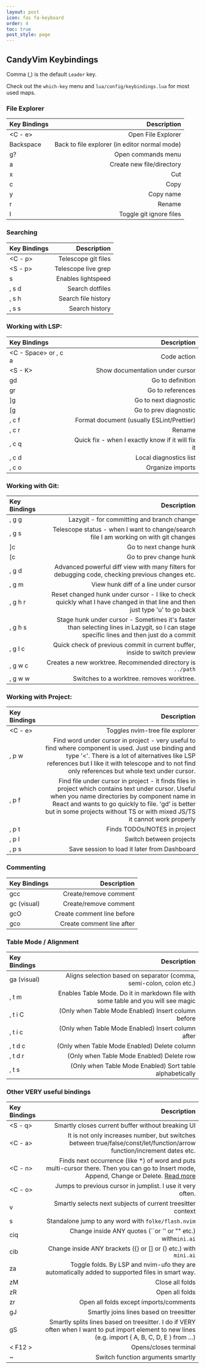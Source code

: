 ```yaml
---
layout: post
icon: fas fa-keyboard
order: 4
toc: true
post_style: page
---
```


## CandyVim Keybindings

Comma (,) is the default `Leader` key.

Check out the `which-key` menu and `lua/config/keybindings.lua` for most used maps.

### File Explorer

| **Key Bindings** | **Description** |
| :--------------- | --------------: |
| <C - e>      | Open File Explorer                            |
| Backspace    | Back to file explorer (in editor normal mode) |
| g?           | Open commands menu                            |
| a            | Create new file/directory                     |
| x            | Cut                                           |
| c            | Copy                                          |
| y            | Copy name                                     |
| r            | Rename                                        |
| I            | Toggle git ignore files                       |


### Searching

| **Key Bindings** | **Description** |
| :--------------- | --------------: |
| <C - p>      | Telescope git files |
| <S - p>      | Telescope live grep |
| s            | Enables lightspeed  |
| , s d        | Search dotfiles     |
| , s h        | Search file history |
| , s s        | Search history      |


### Working with LSP:

| **Key Bindings** | **Description** |
| :--------------- | --------------: |
| <C - Space> or , c a | Code action                                       |
| <S - K>              | Show documentation under cursor                   |
| gd                   | Go to definition                                  |
| gr                   | Go to references                                  |
| ]g                   | Go to next diagnostic                             |
| [g                   | Go to prev diagnostic                             |
| , c f                | Format document (usually ESLint/Prettier)         |
| , c r                | Rename                                            |
| , c q                | Quick fix - when I exactly know if it will fix it |
| , c d                | Local diagnostics list                            |
| , c o                | Organize imports                                  |


### Working with Git:

| **Key Bindings** | **Description** |
| :--------------- | --------------: |
| , g g        | Lazygit - for committing and branch change                                                                                               |
| , g s        | Telescope status - when I want to change/search file I am working on with git changes                                                    |
| ]c           | Go to next change hunk                                                                                                                   |
| [c           | Go to prev change hunk                                                                                                                   |
| , g d        | Advanced powerful diff view with many filters for debugging code, checking previous changes etc.                                         |
| , g m        | View hunk diff of a line under cursor                                                                                                    |
| , g h r      | Reset changed hunk under cursor - I like to check quickly what I have changed in that line and then just type 'u' to go back             |
| , g h s      | Stage hunk under cursor - Sometimes it's faster than selecting lines in Lazygit, so I can stage specific lines and then just do a commit |
| , g l c      | Quick check of previous commit in current buffer, <C-s> inside to switch preview                                                         |
| , g w c      | Creates a new worktree. Recommended directory is `../path`                                                                               |
| , g w w      | Switches to a worktree. <C-d> removes worktree.                                                                                          |

### Working with Project:

| **Key Bindings** | **Description** |
| :--------------- | --------------: |
| <C - e>      | Toggles nvim-tree file explorer |
| , p w        | Find word under cursor in project - very useful to find where component is used. Just use binding and type '<'. There is a lot of alternatives like LSP references but I like it with telescope and to not find only references but whole text under cursor. |
| , p f        | Find file under cursor in project - it finds files in project which contains text under cursor. Useful when you name directories by component name in React and wants to go quickly to file. 'gd' is better but in some projects without TS or with mixed JS/TS it cannot work properly |
| , p t        | Finds TODOs/NOTES in project |
| , p l        | Switch between projects |
| , p s        | Save session to load it later from Dashboard |

### Commenting

| **Key Bindings** | **Description** |
| :--------------- | --------------: |
| gcc          | Create/remove comment      |
| gc (visual)  | Create/remove comment      |
| gcO          | Create comment line before |
| gco          | Create comment line after  |

### Table Mode / Alignment

| **Key Bindings** | **Description** |
| :--------------- | --------------: |
| ga (visual)  | Aligns selection based on separator (comma, semi-colon, colon etc.)               |
| , t m        | Enables Table Mode. Do it in markdown file with some table and you will see magic |
| , t i C      | (Only when Table Mode Enabled) Insert column before                               |
| , t i c      | (Only when Table Mode Enabled) Insert column after                                |
| , t d c      | (Only when Table Mode Enabled) Delete column                                      |
| , t d r      | (Only when Table Mode Enabled) Delete row                                         |
| , t s        | (Only when Table Mode Enabled) Sort table alphabetically                          |


### Other VERY useful bindings

| **Key Bindings** | **Description** |
| :--------------- | --------------: |
| <S - q>      | Smartly closes current buffer without breaking UI                                                                                                                                          |
| <C - a>      | It is not only increases number, but switches between true/false/const/let/function/arrow function/increment dates etc.                                                                    |
| <C - n>      | Finds next occurrence (like \*) of word and puts multi-cursor there. Then you can go to Insert mode, Append, Change or Delete. [Read more](https://github.com/mg979/vim-visual-multi/wiki) |
| <C - o>      | Jumps to previous cursor in jumplist. I use it very often.                                                                                                                                 |
| v <ENTER>    | Smartly selects next subjects of current treesitter context                                                                                                                                |
| s            | Standalone jump to any word with `folke/flash.nvim`                                                                                                                                        |
| ciq          | Change inside ANY quotes (``or '' or "" etc.) with`mini.ai`                                                                                                                                |
| cib          | Change inside ANY brackets ({} or [] or () etc.) with `mini.ai`                                                                                                                            |
| za           | Toggle folds. By LSP and nvim-ufo they are automatically added to supported files in smart way.                                                                                            |
| zM           | Close all folds                                                                                                                                                                            |
| zR           | Open all folds                                                                                                                                                                             |
| zr           | Open all folds except imports/comments                                                                                                                                                     |
| gJ           | Smartly joins lines based on treesitter                                                                                                                                                    |
| gS           | Smartly splits lines based on treesitter. I do if VERY often when I want to put import element to new lines (e.g. import { A, B, C, D, E } from ...)                                       |
| < F12 >      | Opens/closes terminal                                                                                                                                                                      |
| ~            | Switch function arguments smartly                                                                                                                                                          |
